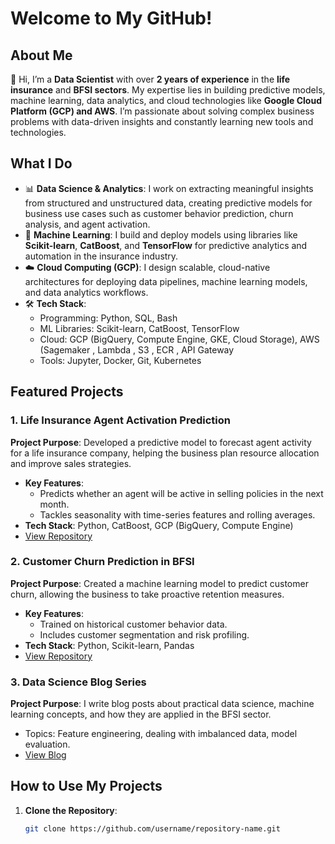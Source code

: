 # Welcome to My GitHub!


## About Me
👋 Hi, I’m a **Data Scientist** with over **2 years of experience** in the **life insurance** and **BFSI sectors**. My expertise lies in building predictive models, machine learning, data analytics, and cloud technologies like **Google Cloud Platform (GCP) and AWS**. I’m passionate about solving complex business problems with data-driven insights and constantly learning new tools and technologies.

## What I Do
- 📊 **Data Science & Analytics**: I work on extracting meaningful insights from structured and unstructured data, creating predictive models for business use cases such as customer behavior prediction, churn analysis, and agent activation.
- 🧠 **Machine Learning**: I build and deploy models using libraries like **Scikit-learn**, **CatBoost**, and **TensorFlow** for predictive analytics and automation in the insurance industry.
- ☁️ **Cloud Computing (GCP)**: I design scalable, cloud-native architectures for deploying data pipelines, machine learning models, and data analytics workflows.
- 🛠 **Tech Stack**: 
  - Programming: Python, SQL, Bash
  - ML Libraries: Scikit-learn, CatBoost, TensorFlow
  - Cloud: GCP (BigQuery, Compute Engine, GKE, Cloud Storage), AWS (Sagemaker , Lambda , S3 , ECR , API Gateway
  - Tools: Jupyter, Docker, Git, Kubernetes

## Featured Projects

### 1. Life Insurance Agent Activation Prediction
**Project Purpose**: Developed a predictive model to forecast agent activity for a life insurance company, helping the business plan resource allocation and improve sales strategies.

- **Key Features**: 
  - Predicts whether an agent will be active in selling policies in the next month.
  - Tackles seasonality with time-series features and rolling averages.
- **Tech Stack**: Python, CatBoost, GCP (BigQuery, Compute Engine)
- [View Repository](https://github.com/username/agent-activation-prediction)

### 2. Customer Churn Prediction in BFSI
**Project Purpose**: Created a machine learning model to predict customer churn, allowing the business to take proactive retention measures.

- **Key Features**:
  - Trained on historical customer behavior data.
  - Includes customer segmentation and risk profiling.
- **Tech Stack**: Python, Scikit-learn, Pandas
- [View Repository](https://github.com/username/bfsi-customer-churn)

### 3. Data Science Blog Series
**Project Purpose**: I write blog posts about practical data science, machine learning concepts, and how they are applied in the BFSI sector.

- Topics: Feature engineering, dealing with imbalanced data, model evaluation.
- [View Blog](https://github.com/username/datascience-blog)

## How to Use My Projects
1. **Clone the Repository**:
   ```bash
   git clone https://github.com/username/repository-name.git






